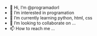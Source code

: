 - 👋 Hi, I’m @programadorI
- 👀 I’m interested in programation
- 🌱 I’m currently learning python, html, css
- 💞️ I’m looking to collaborate on ...
- 📫 How to reach me ...

<!---
programadorI/programadorI is a ✨ special ✨ repository because its `README.md` (this file) appears on your GitHub profile.
You can click the Preview link to take a look at your changes.
--->
